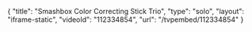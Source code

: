{
    "title": "Smashbox Color Correcting Stick Trio",
    "type": "solo",
    "layout": "iframe-static",
    "videoId": "112334854",
    "url": "\/tvpembed\/112334854"
}